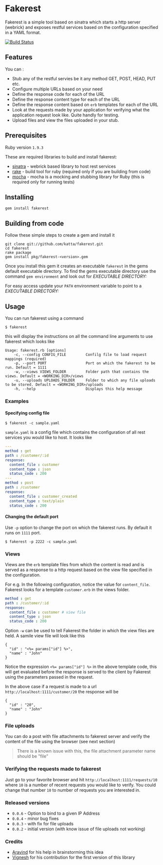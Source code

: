 # Fakerest

Fakerest is a simple tool based on sinatra which starts a http server (webrick) and exposes restful services based on the configuration specified in a YAML format.

[![Build Status](https://travis-ci.org/katta/fakerest.png)](https://travis-ci.org/katta/fakerest)


## Features

You can :

* Stub any of the restful servies be it any method GET, POST, HEAD, PUT etc.
* Configure multiple URLs based on your need
* Define the response code for each of the URL
* Define the response content type for each of the URL
* Define the response content based on `erb` templates for each of the URL
* Look at the requests made by your application for verifying what the application request look like. Quite handly for testing.
* Upload files and view the files uploaded in your stub.

## Prerequisites

Ruby version `1.9.3`

These are required libraries to build and install fakerest:

* [sinatra](https://github.com/sinatra/sinatra) - webrick based library to host rest services
* [rake](https://github.com/jimweirich/rake) - build tool for ruby (required only if you are building from code)
* [mocha](https://github.com/freerange/mocha) - mocha is a mocking and stubbing library for Ruby (this is required only for running tests)

## Installing

    gem install fakerest

## Building from code

Follow these simple steps to create a gem and install it

    git clone git://github.com/katta/fakerest.git
    cd fakerest
    rake package
    gem install pkg/fakerest-<version>.gem
    
Once you install this gem it creates an executable `fakerest` in the gems default executable directory. To find the gems executable directory use the command `gem environment` and look out for _EXECUTABLE DIRECTORY:_

For easy access update your `PATH` environment variable to point to a _EXECUTABLE DIRECTORY:_

## Usage

You can run fakerest using a command

    $ fakerest

this will display the instructions on all the command line arguments to use fakerest which looks like 
 
    Usage: fakerest.rb [options]
        -c, --config CONFIG_FILE         Confilg file to load request mappings (required)
        -p, --port PORT                  Port on which the fakerest to be run. Default = 1111
        -w, --views VIEWS_FOLDER         Folder path that contains the views. Default = <WORKING_DIR>/views
        -u, --uploads UPLOADS_FOLDER     Folder to which any file uploads to be stored. Default = <WORKING_DIR>/uploads
        -h, --help                       Displays this help message

### Examples

#### Specifying config file

    $ fakerest -c sample.yaml
    
`sample.yaml` is a config file which contains the configuration of all rest services you would like to host. It looks like 
```yml
---
method : get
path : /customer/:id
response:
  content_file : customer
  content_type : json
  status_code : 200
---
method : post
path : /customer
response:
  content_file : customer_created
  content_type : text/plain
  status_code : 200
```
#### Changing the default port

Use `-p` option to change the port on which the fakerest runs. By default it runs on `1111` port.

    $ fakerest -p 2222 -c sample.yaml

### Views

Views are the `erb` template files from which the content is read and is served as a response to a http request based on the view file specified in the configuration.

For e.g. In the following configuration, notice the value for `content_file`. Fakerest looks for a template `customer.erb` in the views folder.
```yml
method : get
path : /customer/:id
response:
  content_file : customer # view file
  content_type : json 
  status_code : 200
```
Option `-w` can be used to tell Fakerest the folder in which the view files are held. A samile view file will look like this

```erb
{
  "id" : "<%= params["id"] %>",
  "name" : "John"
}
```

Notice the expression `<%= params["id"] %>` in the above template code, this will get evaluated before the response is served to the client by Fakerest using the parameters passed in the request.

In the above case if a request is made to a url `http://localhost:1111/customer/20` the response will be 

```erb
{
  "id" : "20",
  "name" : "John"
}
```

### File uploads

You can do a post with file attachments to fakerest server and verify the content of the file using the browser (see next section)

> There is a known issue with this, the file attachment parameter name should be "file"

### Verifying the requests made to fakerest

Just go to your favorite browser and hit `http://localhost:1111/requests/10` where `10` is a number of recent requests you would like to verify. You could change that number `10` to number of requests you are interested in.

### Released versions

* `0.0.6` - Option to bind to a given IP Address
* `0.0.4` - minor bug fixes
* `0.0.3` - with fix for file uploads
* `0.0.2` - initial version (with know issue of file uploads not working)

### Credits

* [Aravind](https://github.com/arvindsv) for his help in brainstorming this idea
* [Vignesh](https://github.com/VigneshRE) for his contribution for the first version of this library
